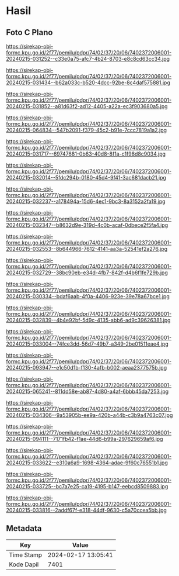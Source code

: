 # Hasil

## Foto C Plano

https://sirekap-obj-formc.kpu.go.id/2f77/pemilu/pdpr/74/02/37/20/06/7402372006001-20240215-031252--c33e0a75-afc7-4b24-8703-e8c8cd63cc34.jpg

https://sirekap-obj-formc.kpu.go.id/2f77/pemilu/pdpr/74/02/37/20/06/7402372006001-20240215-031434--b62a033c-b520-4dcc-92be-8c4daf575881.jpg

https://sirekap-obj-formc.kpu.go.id/2f77/pemilu/pdpr/74/02/37/20/06/7402372006001-20240215-031852--a81d63f2-ad12-4405-a22a-ec3f903680a5.jpg

https://sirekap-obj-formc.kpu.go.id/2f77/pemilu/pdpr/74/02/37/20/06/7402372006001-20240215-064834--547b2091-f379-45c2-b91e-7ccc7819a1a2.jpg

https://sirekap-obj-formc.kpu.go.id/2f77/pemilu/pdpr/74/02/37/20/06/7402372006001-20240215-031717--69747681-0b63-40d8-8f1a-c1f98d8c9034.jpg

https://sirekap-obj-formc.kpu.go.id/2f77/pemilu/pdpr/74/02/37/20/06/7402372006001-20240215-032014--5fdc294b-0180-45d4-9f41-3ac681dacb21.jpg

https://sirekap-obj-formc.kpu.go.id/2f77/pemilu/pdpr/74/02/37/20/06/7402372006001-20240215-032237--a178494a-15d6-4ec1-9bc3-8a3152a2fa19.jpg

https://sirekap-obj-formc.kpu.go.id/2f77/pemilu/pdpr/74/02/37/20/06/7402372006001-20240215-032347--b8632d9e-319d-4c0b-acaf-0dbece2f5fa4.jpg

https://sirekap-obj-formc.kpu.go.id/2f77/pemilu/pdpr/74/02/37/20/06/7402372006001-20240215-032553--8b644966-7612-4141-aa3a-52541ef2a276.jpg

https://sirekap-obj-formc.kpu.go.id/2f77/pemilu/pdpr/74/02/37/20/06/7402372006001-20240215-032729--38bc90eb-e34d-4fb7-842f-d4b6f1fe729b.jpg

https://sirekap-obj-formc.kpu.go.id/2f77/pemilu/pdpr/74/02/37/20/06/7402372006001-20240215-030334--bdaf6aab-4f0a-4406-923e-39e78a67bce1.jpg

https://sirekap-obj-formc.kpu.go.id/2f77/pemilu/pdpr/74/02/37/20/06/7402372006001-20240215-032839--4b4e92bf-5d9c-4135-abb6-ad9c39626381.jpg

https://sirekap-obj-formc.kpu.go.id/2f77/pemilu/pdpr/74/02/37/20/06/7402372006001-20240215-033004--74fce3dd-56d7-49b7-a349-2be01511eae4.jpg

https://sirekap-obj-formc.kpu.go.id/2f77/pemilu/pdpr/74/02/37/20/06/7402372006001-20240215-093947--e1c50d1b-f130-4afb-b002-aeaa2377575b.jpg

https://sirekap-obj-formc.kpu.go.id/2f77/pemilu/pdpr/74/02/37/20/06/7402372006001-20240215-065241--811dd58e-ab87-4d80-a4af-6bbb45da7253.jpg

https://sirekap-obj-formc.kpu.go.id/2f77/pemilu/pdpr/74/02/37/20/06/7402372006001-20240215-034306--9a53905b-ee9a-420b-a44b-c3b9a4763c07.jpg

https://sirekap-obj-formc.kpu.go.id/2f77/pemilu/pdpr/74/02/37/20/06/7402372006001-20240215-094111--7171fb42-f1ae-44d6-b99a-297629659af6.jpg

https://sirekap-obj-formc.kpu.go.id/2f77/pemilu/pdpr/74/02/37/20/06/7402372006001-20240215-033622--e310a6a9-1698-4364-adae-9f60c76551b1.jpg

https://sirekap-obj-formc.kpu.go.id/2f77/pemilu/pdpr/74/02/37/20/06/7402372006001-20240215-033725--bc7a7e25-ca19-4195-b147-eebcd8509883.jpg

https://sirekap-obj-formc.kpu.go.id/2f77/pemilu/pdpr/74/02/37/20/06/7402372006001-20240215-033816--2addf67f-e318-44df-9630-c5a70ccea5bb.jpg


## Metadata

| Key        | Value               |
| ---------- | ------------------- |
| Time Stamp | 2024-02-17 13:05:41 |
| Kode Dapil | 7401                |



